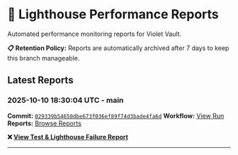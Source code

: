 # 🔦 Lighthouse Performance Reports

Automated performance monitoring reports for Violet Vault.

**📋 Retention Policy:** Reports are automatically archived after 7 days to keep this branch manageable.

## Latest Reports

### 2025-10-10 18:30:04 UTC - main

**Commit:** [`029339b54650dbe673f036ef89f74d3bade4fa6d`](https://github.com/thef4tdaddy/violet-vault/commit/029339b54650dbe673f036ef89f74d3bade4fa6d)
**Workflow:** [View Run](https://github.com/thef4tdaddy/violet-vault/actions/runs/18415104867)
**Reports:** [Browse Reports](https://github.com/thef4tdaddy/violet-vault/tree/lighthouse-reports/reports/main/2025-10-10_18-30-02)

**❌ [View Test & Lighthouse Failure Report](./reports/main/2025-10-10_18-30-02/test-and-lighthouse-failures.md)**


---

